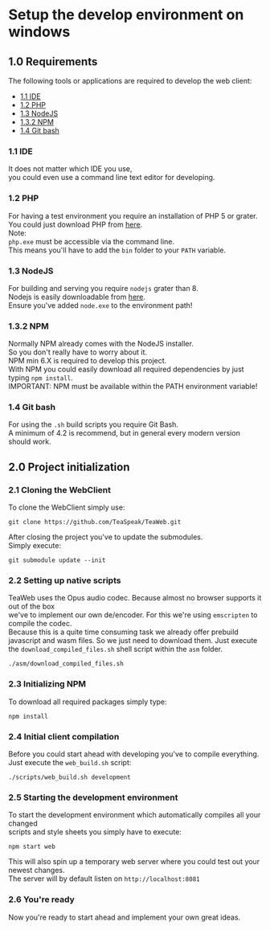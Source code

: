 # Setup the develop environment on windows
## 1.0 Requirements
The following tools or applications are required to develop the web client:
- [1.1 IDE](#11-ide)
- [1.2 PHP](#12-php)
- [1.3 NodeJS](#13-nodejs)
- [1.3.2 NPM](#132-npm)
- [1.4 Git bash](#14-git-bash)

### 1.1 IDE
It does not matter which IDE you use,  
you could even use a command line text editor for developing.

### 1.2 PHP
For having a test environment you require an installation of PHP 5 or grater.  
You could just download PHP from [here](https://windows.php.net/download#php-7.4).  
Note:  
`php.exe` must be accessible via the command line.  
This means you'll have to add the `bin` folder to your `PATH` variable.  

### 1.3 NodeJS  
For building and serving you require `nodejs` grater than 8.  
Nodejs is easily downloadable from [here]().  
Ensure you've added `node.exe` to the environment path!  

### 1.3.2 NPM 
Normally NPM already comes with the NodeJS installer.  
So you don't really have to worry about it.  
NPM min 6.X is required to develop this project.  
With NPM you could easily download all required dependencies by just typing `npm install`.  
IMPORTANT: NPM must be available within the PATH environment variable!  

### 1.4 Git bash
For using the `.sh` build scripts you require Git Bash.  
A minimum of 4.2 is recommend, but in general every modern version should work.  

## 2.0 Project initialization

### 2.1 Cloning the WebClient
To clone the WebClient simply use:  
```shell script
git clone https://github.com/TeaSpeak/TeaWeb.git
```
After closing the project you've to update the submodules.  
Simply execute:  
```shell script
git submodule update --init
```

### 2.2 Setting up native scripts  
TeaWeb uses the Opus audio codec. Because almost no browser supports it out of the box  
we've to implement our own de/encoder. For this we're using `emscripten` to compile the codec.  
Because this is a quite time consuming task we already offer prebuild javascript and wasm files.
So we just need to download them. Just execute the `download_compiled_files.sh` shell script within the `asm` folder.  
```shell script
./asm/download_compiled_files.sh
```

### 2.3 Initializing NPM
To download all required packages simply type:  
```shell script
npm install
```

### 2.4 Initial client compilation
Before you could start ahead with developing you've to compile everything.  
Just execute the `web_build.sh` script:
```shell script
./scripts/web_build.sh development
```

### 2.5 Starting the development environment
To start the development environment which automatically compiles all your changed  
scripts and style sheets you simply have to execute:
```shell script
npm start web
```
This will also spin up a temporary web server where you could test out your newest changes.  
The server will by default listen on `http://localhost:8081`  

### 2.6 You're ready
Now you're ready to start ahead and implement your own great ideas.  
